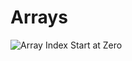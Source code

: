 # <span translate="no">Arrays</span>

![Array Index Start at Zero](https://media.makeameme.org/created/array-index-start.jpg)

